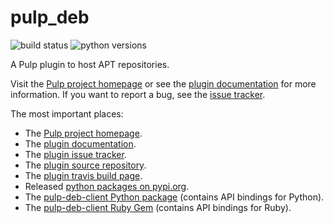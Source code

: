 # pulp_deb

![build status](https://travis-ci.com/pulp/pulp_deb.svg?branch=master)
![python versions](https://img.shields.io/pypi/pyversions/pulp_deb.svg)

A Pulp plugin to host APT repositories.

Visit the [Pulp project homepage][1] or see the [plugin documentation][2] for more information.
If you want to report a bug, see the [issue tracker][3].

The most important places:

* The [Pulp project homepage][1].
* The [plugin documentation][2].
* The [plugin issue tracker][3].
* The [plugin source repository][4].
* The [plugin travis build page][8].
* Released [python packages on pypi.org][5].
* The [pulp-deb-client Python package][6] (contains API bindings for Python).
* The [pulp-deb-client Ruby Gem][7] (contains API bindings for Ruby).

[1]: https://pulpproject.org
[2]: https://pulp-deb.readthedocs.io/en/latest/
[3]: https://pulp.plan.io/projects/pulp_deb/issues/
[4]: https://github.com/pulp/pulp_deb
[5]: https://pypi.org/project/pulp-deb/
[6]: https://pypi.org/project/pulp-deb-client/
[7]: https://rubygems.org/gems/pulp_deb_client
[8]: https://travis-ci.com/github/pulp/pulp_deb
